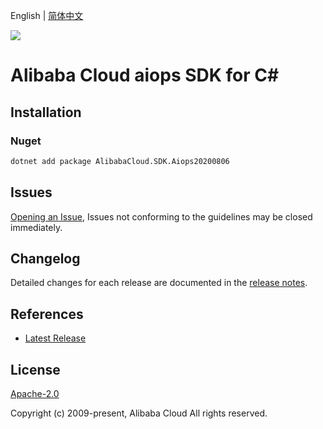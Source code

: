 English | [简体中文](README-CN.md)

![](https://aliyunsdk-pages.alicdn.com/icons/AlibabaCloud.svg)

# Alibaba Cloud aiops SDK for C#

## Installation

### Nuget

```bash
dotnet add package AlibabaCloud.SDK.Aiops20200806
```

## Issues

[Opening an Issue](https://github.com/aliyun/alibabacloud-csharp-sdk/issues/new), Issues not conforming to the guidelines may be closed immediately.

## Changelog

Detailed changes for each release are documented in the [release notes](./ChangeLog.md).

## References

* [Latest Release](https://github.com/aliyun/alibabacloud-csharp-sdk/)

## License

[Apache-2.0](http://www.apache.org/licenses/LICENSE-2.0)

Copyright (c) 2009-present, Alibaba Cloud All rights reserved.
